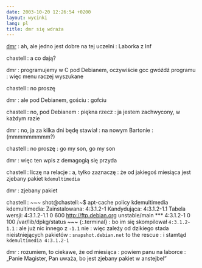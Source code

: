 ```yaml
---
date: 2003-10-20 12:26:54 +0200
layout: wycinki
lang: pl
title: dmr się wdraża
---
```


[dmr](http://bol-istnienia.org/ 'student już')
: ah, ale jedno jest dobre na tej uczelni
: Laborka z Inf

chastell
: a co dają?

dmr
: programujemy w C pod Debianem, oczywiście gcc gwóźdź programu
: więc menu raczej wyszukane

chastell
: no proszę

dmr
: ale pod Debianem, gościu
: gofciu

chastell
: no, pod Debianem
: piękna rzecz
: ja jestem zachwycony, w każdym razie

dmr
: no, ja za kilka dni będę stawiał
: na nowym Bartonie
: (mmmmmmmmm?)

chastell
: no proszę
: go my son, go my son

dmr
: więc ten wpis z demagogią się przyda

chastell
: liczę na relacje
: a, tylko zaznaczę
: że od jakiegoś miesiąca jest zjebany pakiet `kdemultimedia`

dmr
: zjebany pakiet

chastell
: 
    ~~~
    shot@chastell:~$ apt-cache policy kdemultimedia
    kdemultimedia:
      Zainstalowana: 4:3.1.2-1
      Kandydująca: 4:3.1.2-1.1
      Tabela wersji:
         4:3.1.2-1.1 0
            600 http://ftp.debian.org unstable/main
     *** 4:3.1.2-1 0
            100 /var/lib/dpkg/status
    ~~~
    {:.terminal}
: bo im się skompilował `4:3.1.2-1.1`
: ale już nic innego z `-1.1` nie
: więc zależy od dzikiego stada nieistniejących pakietów
: `snapshot.debian.net` to the rescue
: i stamtąd `kdemultimedia 4:3.1.2-1`

dmr
: rozumiem, to ciekawe, że od miesiąca
: powiem panu na laborce
: „Panie Magister, Pan uważa, bo jest zjebany pakiet w anstejbel”
